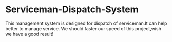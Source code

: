 # Serviceman-Dispatch-System
This management system is designed for dispatch of serviceman.It can help better to manage service. 
We should faster our speed of this project,wish we have a good result!
